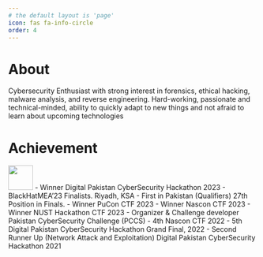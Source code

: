 ```yaml
---
# the default layout is 'page'
icon: fas fa-info-circle
order: 4
---
```


# About
Cybersecurity Enthusiast with strong interest in forensics, ethical hacking, malware analysis, and reverse engineering. Hard-working, passionate and technical-minded, ability to quickly adapt to new things and not afraid to learn about upcoming technologies

# Achievement 
<img src="https://raw.githubusercontent.com/FortAwesome/Font-Awesome/6.x/svgs/solid/crown.svg" width="50" height="50">
    - Winner Digital Pakistan CyberSecurity Hackathon 2023
    - BlackHatMEA’23 Finalists. Riyadh, KSA
    - First in Pakistan (Qualifiers) 27th Position in Finals.
    - Winner PuCon CTF 2023
    - Winner Nascon CTF 2023
    - Winner NUST Hackathon CTF 2023
    - Organizer & Challenge developer Pakistan CyberSecurity Challenge (PCCS)
    - 4th Nascon CTF 2022
    - 5th Digital Pakistan CyberSecurity Hackathon Grand Final, 2022
    - Second Runner Up (Network Attack and Exploitation) Digital Pakistan CyberSecurity Hackathon 2021